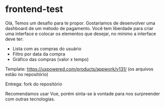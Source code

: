 # frontend-test

Olá, Temos um desafio para te propor. Gostaríamos de desenvolver uma dashboard de um método de pagamento. Você tem liberdade para criar uma interface e colocar os elementos que desejar, no mínimo a interface deve ter:

- Lista com as compras do usuário
- Filtro por data da compra
- Gráfico das compras (valor x tempo)


Template: https://uxpowered.com/products/appwork/v131/ (os arquivos estão no repositório)

Entrega: fork do repositório

Recomendamos usar Vue, porém sinta-se à vontade para nos surpreender com outras tecnologias.
